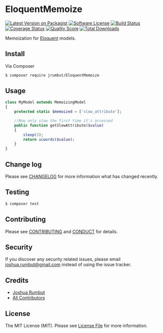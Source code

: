 # EloquentMemoize

[![Latest Version on Packagist][ico-version]][link-packagist]
[![Software License][ico-license]](LICENSE.md)
[![Build Status][ico-travis]][link-travis]
[![Coverage Status][ico-scrutinizer]][link-scrutinizer]
[![Quality Score][ico-code-quality]][link-code-quality]
[![Total Downloads][ico-downloads]][link-downloads]

Memoization for [Eloquent](https://laravel.com/docs/5.2/eloquent) models.

## Install

Via Composer

``` bash
$ composer require jrumbut/EloquentMemoize
```

## Usage

``` php
class MyModel extends MemoizingModel
{
    protected static $memoized = ['slow_attribute'];

    //Now only slow the first time it's accessed
    public function getSlowAttribute($value)
    {
        sleep(3);
        return ucwords($value);
    }
}
```

## Change log

Please see [CHANGELOG](CHANGELOG.md) for more information what has changed recently.

## Testing

``` bash
$ composer test
```

## Contributing

Please see [CONTRIBUTING](CONTRIBUTING.md) and [CONDUCT](CONDUCT.md) for details.

## Security

If you discover any security related issues, please email joshua.rumbut@gmail.com instead of using the issue tracker.

## Credits

- [Joshua Rumbut][link-author]
- [All Contributors][link-contributors]

## License

The MIT License (MIT). Please see [License File](LICENSE.md) for more information.

[ico-version]: https://img.shields.io/packagist/v/jrumbut/EloquentMemoize.svg?style=flat-square
[ico-license]: https://img.shields.io/badge/license-MIT-brightgreen.svg?style=flat-square
[ico-travis]: https://img.shields.io/travis/jrumbut/eloquent-memoize/master.svg?style=flat-square
[ico-scrutinizer]: https://img.shields.io/scrutinizer/coverage/g/jrumbut/eloquent-memoize.svg?style=flat-square
[ico-code-quality]: https://img.shields.io/scrutinizer/g/jrumbut/eloquent-memoize.svg?style=flat-square
[ico-downloads]: https://img.shields.io/packagist/dt/jrumbut/EloquentMemoize.svg?style=flat-square

[link-packagist]: https://packagist.org/packages/jrumbut/EloquentMemoize
[link-travis]: https://travis-ci.org/jrumbut/eloquent-memoize
[link-scrutinizer]: https://scrutinizer-ci.com/g/jrumbut/eloquent-memoize/code-structure
[link-code-quality]: https://scrutinizer-ci.com/g/jrumbut/eloquent-memoize
[link-downloads]: https://packagist.org/packages/jrumbut/EloquentMemoize
[link-author]: https://github.com/jrumbut
[link-contributors]: ../../contributors
